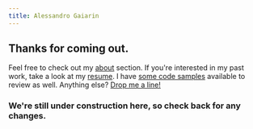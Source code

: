 ```yaml
---
title: Alessandro Gaiarin
---
```

## Thanks for coming out.
Feel free to check out my [about](/about) section. If you're interested in my past work, take a look at my [resume](/resume). I have [some code samples](/code) available to review as well. Anything else? [Drop me a line!](/contact)

### We're still under construction here, so check back for any changes.

